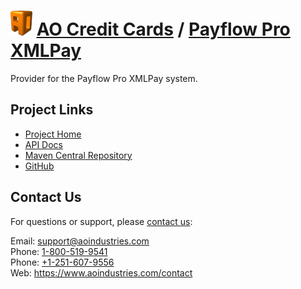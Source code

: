 # [<img src="ao-logo.png" alt="AO Logo" width="35" height="40">](https://www.aoindustries.com/) [AO Credit Cards](https://www.aoindustries.com/ao-credit-cards/) / [Payflow Pro XMLPay](https://www.aoindustries.com/ao-credit-cards/payflowPro/)
Provider for the Payflow Pro XMLPay system.

## Project Links
* [Project Home](https://www.aoindustries.com/ao-credit-cards/payflowPro/)
* [API Docs](https://www.aoindustries.com/ao-credit-cards/payflowPro/apidocs/)
* [Maven Central Repository](http://search.maven.org/#search|gav|1|g:%22com.aoindustries%22%20AND%20a:%22ao-credit-cards-payflowPro%22)
* [GitHub](https://github.com/aoindustries/ao-credit-cards-payflowPro)

## Contact Us
For questions or support, please [contact us](https://www.aoindustries.com/contact):

Email: [support@aoindustries.com](mailto:support@aoindustries.com)  
Phone: [1-800-519-9541](tel:1-800-519-9541)  
Phone: [+1-251-607-9556](tel:+1-251-607-9556)  
Web: https://www.aoindustries.com/contact
